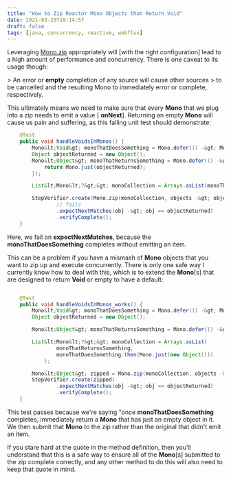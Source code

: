 ```yaml
---
title: "How to Zip Reactor Mono Objects that Return Void"
date: 2021-03-20T19:14:57
draft: false
tags: [java, concurrency, reactive, webflux]
---
```


Leveraging [Mono.zip](https://projectreactor.io/docs/core/release/api/reactor/core/publisher/Mono.html#zip-java.lang.Iterable-java.util.function.Function-) appropriately will \[with the right configuration\] lead to a high amount of performance and concurrency. There is one caveat to its usage though:

&gt; An error or **empty** completion of any source will cause other sources
&gt; to be cancelled and the resulting Mono to immediately error or complete, respectively.

This ultimately means we need to make sure that every **Mono** that we plug into a zip needs to emit a value \[ **onNext**\]. Returning an empty **Mono** will cause us pain and suffering, as this failing unit test should demonstrate:

```java
    @Test
    public void handleVoidsInMonos() {
        Mono&lt;Void&gt; monoThatDoesSomething = Mono.defer(() -&gt; Mono.empty());
        Object objectReturned = new Object();
        Mono&lt;Object&gt; monoThatReturnsSomething = Mono.defer(() -&gt; {
            return Mono.just(objectReturned);
        });

        List&lt;Mono&lt;?&gt;&gt; monoCollection = Arrays.asList(monoThatReturnsSomething, monoThatDoesSomething);

        StepVerifier.create(Mono.zip(monoCollection, objects -&gt; objects[0]))
                // fails
                .expectNextMatches(obj -&gt; obj == objectReturned)
                .verifyComplete();
    }

```

Here, we fail on **expectNextMatches**, because the **monoThatDoesSomething** completes without emitting an item.

This can be a problem if you have a mismash of **Mono**
objects that you want to zip up and execute concurrently. There is only
one safe way I currently know how to deal with this, which is to extend
the **Mono**\[s\] that are designed to return **Void** or empty to have a default:

```java

    @Test
    public void handleVoidsInMonos_works() {
        Mono&lt;Void&gt; monoThatDoesSomething = Mono.defer(() -&gt; Mono.empty());
        Object objectReturned = new Object();

        Mono&lt;Object&gt; monoThatReturnsSomething = Mono.defer(() -&gt; Mono.just(objectReturned));

        List&lt;Mono&lt;?&gt;&gt; monoCollection = Arrays.asList(
                monoThatReturnsSomething,
                monoThatDoesSomething.then(Mono.just(new Object()))
            );

        Mono&lt;Object&gt; zipped = Mono.zip(monoCollection, objects -&gt; objects[0]);
        StepVerifier.create(zipped)
                .expectNextMatches(obj -&gt; obj == objectReturned)
                .verifyComplete();
    }

```

This test passes because we&#39;re saying &#34;once **monoThatDoesSomething** completes, immediately return a **Mono** that has just an empty object in it. We then submit that **Mono** to the zip rather than the original that didn&#39;t emit an item.

If you stare hard at the quote in the method definition, then you&#39;ll understand that this is a safe way to ensure all of the **Mono**\[s\] submitted to the zip complete correctly, and any other method to do this will also need to keep that quote in mind.
